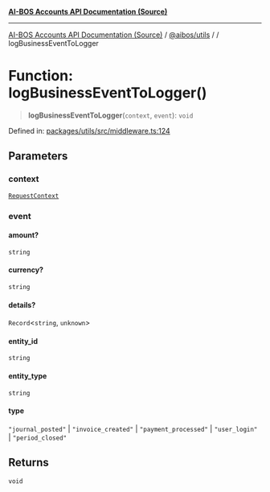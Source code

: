 [**AI-BOS Accounts API Documentation (Source)**](../../../README.md)

***

[AI-BOS Accounts API Documentation (Source)](../../../README.md) / [@aibos/utils](../README.md) / [](../README.md) / logBusinessEventToLogger

# Function: logBusinessEventToLogger()

> **logBusinessEventToLogger**(`context`, `event`): `void`

Defined in: [packages/utils/src/middleware.ts:124](https://github.com/pohlai88/accounts/blob/48103fb36d28b2b9bfb33472b6de2f719773cde9/packages/utils/src/middleware.ts#L124)

## Parameters

### context

[`RequestContext`](../interfaces/RequestContext.md)

### event

#### amount?

`string`

#### currency?

`string`

#### details?

`Record`\<`string`, `unknown`\>

#### entity_id

`string`

#### entity_type

`string`

#### type

`"journal_posted"` \| `"invoice_created"` \| `"payment_processed"` \| `"user_login"` \| `"period_closed"`

## Returns

`void`
